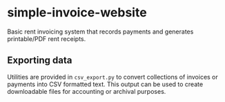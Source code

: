 # simple-invoice-website

Basic rent invoicing system that records payments and generates printable/PDF rent receipts.

## Exporting data

Utilities are provided in `csv_export.py` to convert collections of invoices or payments
into CSV formatted text. This output can be used to create downloadable files for
accounting or archival purposes.

